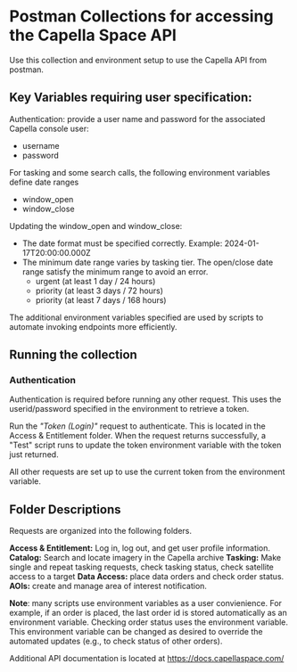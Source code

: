 # Postman Collections for accessing the Capella Space API

Use this collection and environment setup to use the Capella API from postman. 

## Key Variables requiring user specification:

Authentication: provide a user name and password for the associated Capella console user:
 - username
 - password

For tasking and some search calls, the following environment variables define date ranges
 - window_open
 - window_close

Updating the window_open and window_close:
 - The date format must be specified correctly. Example: 2024-01-17T20:00:00.000Z
 - The minimum date range varies by tasking tier. The open/close date range satisfy the minimum range to avoid an error.
   - urgent (at least 1 day / 24 hours)
   - priority (at least 3 days / 72 hours)
   - priority (at least 7 days / 168 hours)
 
The additional environment variables specified are used by scripts to automate invoking endpoints more efficiently. 

## Running the collection

### Authentication
Authentication is required before running any other request. This uses the userid/password specified in the
environment to retrieve a token. 

Run the *"Token (Login)"* request to authenticate. This is located in the Access & Entitlement folder. 
When the request returns successfully, a "Test" script runs to update the token environment variable 
with the token just returned.

All other requests are set up to use the current token from the environment variable. 

## Folder Descriptions

Requests are organized into the following folders. 

**Access & Entitlement:** Log in, log out, and get user profile information.
**Catalog:** Search and locate imagery in the Capella archive
**Tasking:** Make single and repeat tasking requests, check tasking status, check satellite access to a target
**Data Access:** place data orders and check order status.
**AOIs:** create and manage area of interest notification.

**Note**: many scripts use environment variables as a user convienience. For example, if an order is placed,
the last order id is stored automatically as an environment variable. Checking order status uses the 
environment variable. This environment variable can be changed as desired to override the automated updates
(e.g., to check status of other orders).

Additional API documentation is located at https://docs.capellaspace.com/
